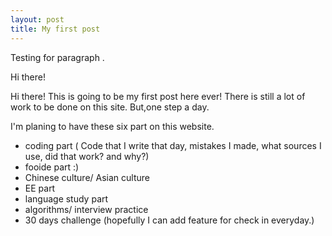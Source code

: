 ```yaml
---
layout: post
title: My first post
---
```


 Testing for paragraph . 

Hi there! 

Hi there! This is going to be my first post here ever! There is still a lot of work to be done on this site. But,one step a day. 

I'm planing to have these six part on this website. 

- coding part
 ( Code that I write that day, mistakes I made, what sources I use, did that work? and why?) 
- fooide part :) 
- Chinese culture/ Asian culture 
- EE part
- language study part
- algorithms/ interview practice 
- 30 days challenge (hopefully I can add feature for check in everyday.) 



